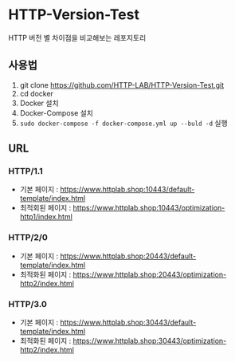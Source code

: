 # HTTP-Version-Test
HTTP 버전 별 차이점을 비교해보는 레포지토리

## 사용법
1. git clone https://github.com/HTTP-LAB/HTTP-Version-Test.git
2. cd docker
3. Docker 설치
4. Docker-Compose 설치
5. `sudo docker-compose -f docker-compose.yml up --buld -d` 실행

## URL
### HTTP/1.1
- 기본 페이지 : https://www.httplab.shop:10443/default-template/index.html
- 최적회된 페이지 : https://www.httplab.shop:10443/optimization-http1/index.html
### HTTP/2/0
- 기본 페이지 : https://www.httplab.shop:20443/default-template/index.html
- 최적화된 페이지 : https://www.httplab.shop:20443/optimization-http2/index.html
### HTTP/3.0
- 기본 페이지 : https://www.httplab.shop:30443/default-template/index.html
- 최적화된 페이지 : https://www.httplab.shop:30443/optimization-http2/index.html

